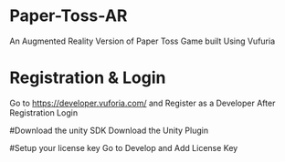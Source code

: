 # Paper-Toss-AR
An Augmented Reality Version of Paper Toss Game built Using Vufuria


# Registration & Login
Go to https://developer.vuforia.com/ and Register as a Developer After Registration Login

#Download the unity SDK
Download the Unity Plugin

#Setup your license key
Go to Develop and Add License Key

